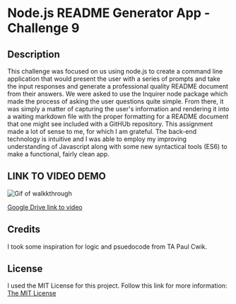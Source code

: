 # Node.js README Generator App - Challenge 9

## Description

This challenge was focused on us using node.js to create a command line application that would present the user with a series of prompts and take the input responses and generate a professional quality README document from their answers. We were asked to use the Inquirer node package which made the process of asking the user questions quite simple. From there, it was simply a matter of capturing the user's information and rendering it into a waiting markdown file with the proper formatting for a README document that one might see included with a GitHUb repository. This assignment made a lot of sense to me, for which I am grateful. The back-end technology is intuitive and I was able to employ my improving understanding of Javascript along with some new syntactical tools (ES6) to make a functional, fairly clean app.

## LINK TO VIDEO DEMO

![Gif of walkkthrough](./utils/tyler%20esselman%20-%20challenge%209%20walkthrough.gif)

[Google Drive link to video](https://drive.google.com/file/d/1-QHC8q3h1qb8su1R9CbVBzZr4kuosVb7/view)

## Credits

I took some inspiration for logic and psuedocode from TA Paul Cwik.

## License

I used the MIT License for this project. Follow this link for more information: [The MIT License](https://opensource.org/licenses/MIT)